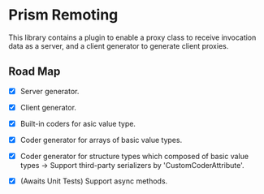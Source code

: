 ﻿# Prism Remoting

This library contains a plugin to enable a proxy class to receive invocation data as a server,
and a client generator to generate client proxies.

## Road Map

- [X] Server generator.
- [X] Client generator.
- [X] Built-in coders for asic value type.
- [X] Coder generator for arrays of basic value types.
- [X] Coder generator for structure types which composed of basic value types -> Support third-party serializers by 'CustomCoderAttribute'.
- [X] (Awaits Unit Tests) Support async methods.


